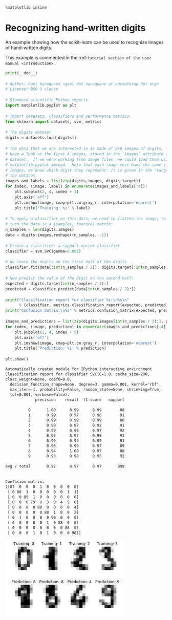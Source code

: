 

```python
%matplotlib inline
```


# Recognizing hand-written digits


An example showing how the scikit-learn can be used to recognize images of
hand-written digits.

This example is commented in the
:ref:`tutorial section of the user manual <introduction>`.




```python
print(__doc__)

# Author: Gael Varoquaux <gael dot varoquaux at normalesup dot org>
# License: BSD 3 clause

# Standard scientific Python imports
import matplotlib.pyplot as plt

# Import datasets, classifiers and performance metrics
from sklearn import datasets, svm, metrics

# The digits dataset
digits = datasets.load_digits()

# The data that we are interested in is made of 8x8 images of digits, let's
# have a look at the first 4 images, stored in the `images` attribute of the
# dataset.  If we were working from image files, we could load them using
# matplotlib.pyplot.imread.  Note that each image must have the same size. For these
# images, we know which digit they represent: it is given in the 'target' of
# the dataset.
images_and_labels = list(zip(digits.images, digits.target))
for index, (image, label) in enumerate(images_and_labels[:4]):
    plt.subplot(2, 4, index + 1)
    plt.axis('off')
    plt.imshow(image, cmap=plt.cm.gray_r, interpolation='nearest')
    plt.title('Training: %i' % label)

# To apply a classifier on this data, we need to flatten the image, to
# turn the data in a (samples, feature) matrix:
n_samples = len(digits.images)
data = digits.images.reshape((n_samples, -1))

# Create a classifier: a support vector classifier
classifier = svm.SVC(gamma=0.001)

# We learn the digits on the first half of the digits
classifier.fit(data[:int(n_samples / 2)], digits.target[:int(n_samples / 2)])

# Now predict the value of the digit on the second half:
expected = digits.target[int(n_samples / 2):]
predicted = classifier.predict(data[int(n_samples / 2):])

print("Classification report for classifier %s:\n%s\n"
      % (classifier, metrics.classification_report(expected, predicted)))
print("Confusion matrix:\n%s" % metrics.confusion_matrix(expected, predicted))

images_and_predictions = list(zip(digits.images[int(n_samples / 2):], predicted))
for index, (image, prediction) in enumerate(images_and_predictions[:4]):
    plt.subplot(2, 4, index + 5)
    plt.axis('off')
    plt.imshow(image, cmap=plt.cm.gray_r, interpolation='nearest')
    plt.title('Prediction: %i' % prediction)

plt.show()
```

    Automatically created module for IPython interactive environment
    Classification report for classifier SVC(C=1.0, cache_size=200, class_weight=None, coef0=0.0,
      decision_function_shape=None, degree=3, gamma=0.001, kernel='rbf',
      max_iter=-1, probability=False, random_state=None, shrinking=True,
      tol=0.001, verbose=False):
                 precision    recall  f1-score   support
    
              0       1.00      0.99      0.99        88
              1       0.99      0.97      0.98        91
              2       0.99      0.99      0.99        86
              3       0.98      0.87      0.92        91
              4       0.99      0.96      0.97        92
              5       0.95      0.97      0.96        91
              6       0.99      0.99      0.99        91
              7       0.96      0.99      0.97        89
              8       0.94      1.00      0.97        88
              9       0.93      0.98      0.95        92
    
    avg / total       0.97      0.97      0.97       899
    
    
    Confusion matrix:
    [[87  0  0  0  1  0  0  0  0  0]
     [ 0 88  1  0  0  0  0  0  1  1]
     [ 0  0 85  1  0  0  0  0  0  0]
     [ 0  0  0 79  0  3  0  4  5  0]
     [ 0  0  0  0 88  0  0  0  0  4]
     [ 0  0  0  0  0 88  1  0  0  2]
     [ 0  1  0  0  0  0 90  0  0  0]
     [ 0  0  0  0  0  1  0 88  0  0]
     [ 0  0  0  0  0  0  0  0 88  0]
     [ 0  0  0  1  0  1  0  0  0 90]]
    


![png](../images/plot-digits-classification.png)



```python

```

